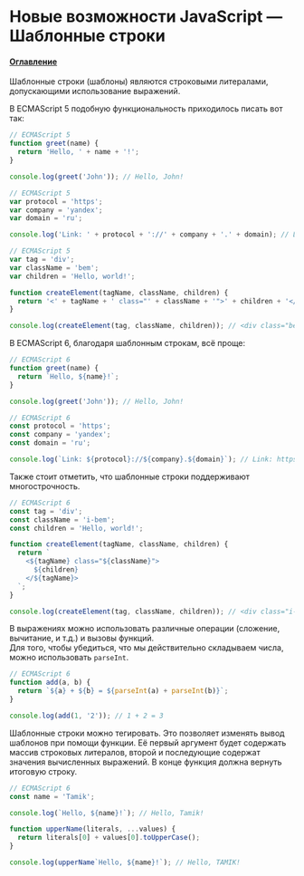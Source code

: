 # Новые возможности JavaScript — Шаблонные строки

#### [Оглавление](../../README.md)

Шаблонные строки (шаблоны) являются строковыми литералами, допускающими использование выражений.

В ECMAScript 5 подобную функциональность приходилось писать вот так:

```javascript
// ECMAScript 5
function greet(name) {
  return 'Hello, ' + name + '!';
}

console.log(greet('John')); // Hello, John!
```

```javascript
// ECMAScript 5
var protocol = 'https';
var company = 'yandex';
var domain = 'ru';

console.log('Link: ' + protocol + '://' + company + '.' + domain); // Link: https://yandex.ru
```

```javascript
// ECMAScript 5
var tag = 'div';
var className = 'bem';
var children = 'Hello, world!';

function createElement(tagName, className, children) {
  return '<' + tagName + ' class="' + className + '">' + children + '</' + tagName + '>';
}

console.log(createElement(tag, className, children)); // <div class="bem">Hello, world!</div>
```

В ECMAScript 6, благодаря шаблонным строкам, всё проще:

```javascript
// ECMAScript 6
function greet(name) {
  return `Hello, ${name}!`;
}

console.log(greet('John')); // Hello, John!
```

```javascript
// ECMAScript 6
const protocol = 'https';
const company = 'yandex';
const domain = 'ru';

console.log(`Link: ${protocol}://${company}.${domain}`); // Link: https://yandex.ru
```

Также стоит отметить, что шаблонные строки поддерживают многострочность.

```javascript
// ECMAScript 6
const tag = 'div';
const className = 'i-bem';
const children = 'Hello, world!';

function createElement(tagName, className, children) {
  return `
    <${tagName} class="${className}">
      ${children}
    </${tagName}>
  `;
}

console.log(createElement(tag, className, children)); // <div class="i-bem">Hello, world!</div>
```

В выражениях можно использовать различные операции (сложение, вычитание, и т.д.) и вызовы функций.  
Для того, чтобы убедиться, что мы действительно складываем числа, можно использовать `parseInt`.

```javascript
// ECMAScript 6
function add(a, b) {
  return `${a} + ${b} = ${parseInt(a) + parseInt(b)}`;
}

console.log(add(1, '2')); // 1 + 2 = 3
```

Шаблонные строки можно тегировать. Это позволяет изменять вывод шаблонов при помощи функции.
Её первый аргумент будет содержать массив строковых литералов, второй и последующие содержат
значения вычисленных выражений. В конце функция должна вернуть итоговую строку.

```javascript
// ECMAScript 6
const name = 'Tamik';

console.log(`Hello, ${name}!`); // Hello, Tamik!

function upperName(literals, ...values) {
  return literals[0] + values[0].toUpperCase();
}

console.log(upperName`Hello, ${name}!`); // Hello, TAMIK!
```
